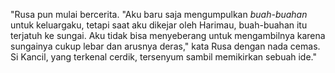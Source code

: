 "Rusa pun mulai bercerita. "Aku baru saja mengumpulkan *buah-buahan* untuk keluargaku, tetapi saat aku dikejar oleh Harimau, buah-buahan itu terjatuh ke sungai. Aku tidak bisa menyeberang untuk mengambilnya karena sungainya cukup lebar dan arusnya deras," kata Rusa dengan nada cemas. Si Kancil, yang terkenal cerdik, tersenyum sambil memikirkan sebuah ide." 
